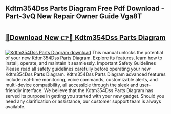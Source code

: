 ## Kdtm354Dss Parts Diagram Free Pdf Download - Part-3vQ New Repair Owner Guide Vga8T

# <h2><a href="http://dfir3r.blite.top/?on=Kdtm354Dss+Parts+Diagram">🔗Download New 👉🔴 Kdtm354Dss Parts Diagram</a></h2>

[![Kdtm354Dss Parts Diagram download](https://i.imgur.com/lujVjoI.png)](http://dfir3r.blite.top/?on=Kdtm354Dss+Parts+Diagram)
This manual unlocks the potential of your new Kdtm354Dss Parts Diagram. Explore its features, learn how to install, operate, and maintain it seamlessly. Important Safety Guidelines Please read all safety guidelines carefully before operating your new Kdtm354Dss Parts Diagram. Kdtm354Dss Parts Diagram advanced features include real-time monitoring, voice commands, customizable alerts, and multi-device compatibility, all accessible through the sleek and user-friendly interface. We believe that the Kdtm354Dss Parts Diagram has served its purpose in getting you started with your new gadget. Should you need any clarification or assistance, our customer support team is always available.
